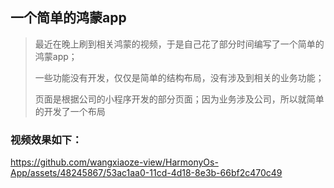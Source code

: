 ## 一个简单的鸿蒙app

> 最近在晚上刷到相关鸿蒙的视频，于是自己花了部分时间编写了一个简单的鸿蒙app；
> 
> 一些功能没有开发，仅仅是简单的结构布局，没有涉及到相关的业务功能；
> 
> 页面是根据公司的小程序开发的部分页面；因为业务涉及公司，所以就简单的开发了一个布局
> 
> 
> 

### 视频效果如下：


https://github.com/wangxiaoze-view/HarmonyOs-App/assets/48245867/53ac1aa0-11cd-4d18-8e3b-66bf2c470c49